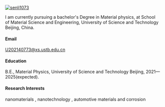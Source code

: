 

[![senli1073](https://img.shields.io/badge/senli1073-github-blue?logo=github)](https://github.com/senli1073)

I am currently pursuing a bachelor's Degree in Material physics, at School of Material Science and Engineering, University of Science and Technology Beijing, China.

#### Email
U202140773@xs.ustb.edu.cn

#### Education
B.E., Material Physics, University of Science and Technology Beijing, 2021—2025(expected).

#### Research Interests
nanomaterials , nanotechnology , automotive materials and corrosion
